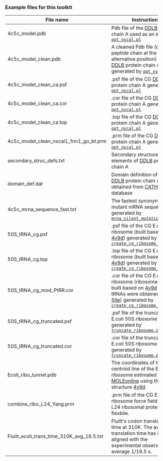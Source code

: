 ### Example files for this toolkit

| File name | Instruction |
| ------ | ------ |
| 4c5c_model.pdb | Pdb file of the [DDLB](https://www.rcsb.org/structure/4C5C) protein chain A used as an input of [`opt_nscal.pl`](../../wikis/help_wiki/opt_nscal.pl) |
| 4c5c_model_clean.pdb | A cleaned Pdb file (only has peptide chain at the first alternative position) of the [DDLB](https://www.rcsb.org/structure/4C5C) protein chain A generated by [`opt_nscal.pl`](../../wikis/help_wiki/opt_nscal.pl) |
| 4c5c_model_clean_ca.psf | .psf file of the CG [DDLB](https://www.rcsb.org/structure/4C5C) protein chain A generated by [`opt_nscal.pl`](../../wikis/help_wiki/opt_nscal.pl) |
| 4c5c_model_clean_ca.cor | .cor file of the CG [DDLB](https://www.rcsb.org/structure/4C5C) protein chain A generated by [`opt_nscal.pl`](../../wikis/help_wiki/opt_nscal.pl) | 
| 4c5c_model_clean_ca.top | .top file of the CG [DDLB](https://www.rcsb.org/structure/4C5C) protein chain A generated by [`opt_nscal.pl`](../../wikis/help_wiki/opt_nscal.pl) | 
| 4c5c_model_clean_nscal1_fnn1_go_bt.prm | .prm file of the CG [DDLB](https://www.rcsb.org/structure/4C5C) protein chain A generated by [`opt_nscal.pl`](../../wikis/help_wiki/opt_nscal.pl) | 
| secondary_struc_defs.txt | Secondary structure elements of [DDLB](https://www.rcsb.org/structure/4C5C) protein chain A  |
| domain_def.dat | Domain definition of the CG [DDLB](https://www.rcsb.org/structure/4C5C) protein chain A obtained from [CATH](https://www.cathdb.info/) database |
| 4c5c_mrna_sequence_fast.txt | The fastest synonymous mutant mRNA sequence generated by [`mrna_silent_mutation.pl`](../../wikis/help_wiki/mrna_silent_mutation.pl) |
| 50S_tRNA_cg.psf | .psf file of the CG E.coli 50S ribosome (built based on [4v9d](https://www.rcsb.org/structure/4V9D)) generated by [`create_cg_ribosome_model.py`](../../wikis/create_cg_ribosome_model.py) |
| 50S_tRNA_cg.top | .top file of the CG E.coli 50S ribosome (built based on [4v9d](https://www.rcsb.org/structure/4V9D)) generated by [`create_cg_ribosome_model.py`](../../wikis/create_cg_ribosome_model.py) |
| 50S_tRNA_cg_mod_PtRR.cor | .cor file of the CG E.coli 50S ribosome (ribosome was built based on [4v9d](https://www.rcsb.org/structure/4V9D) and tRNAs were obtained from [5jte](https://www.rcsb.org/structure/5JTE)) generated by [`create_cg_ribosome_model.py`](../../wikis/create_cg_ribosome_model.py) |
| 50S_tRNA_cg_truncated.psf | .psf file of the truncated CG E.coli 50S ribosome generated by [`truncate_ribosome.py`](../../wikis/truncate_ribosome.py) |
| 50S_tRNA_cg_truncated.cor | .cor file of the truncated CG E.coli 50S ribosome generated by [`truncate_ribosome.py`](../../wikis/truncate_ribosome.py) |
| Ecoli_ribo_tunnel.pdb | The coordinates of the centroid line of the Ecoli ribosome estimated by [MOLEonline](https://mole.upol.cz/) using the structure [4v9d](https://www.rcsb.org/structure/4V9D) |
| combine_ribo_L24_Yang.prm | .prm file of the CG E.coli 50S ribosome force field with the L24 ribosomal protein flexbile. |
| Fluitt_ecoli_trans_time_310K_avg_16.5.txt | Fluitt's codon translation time at 310K. The average translation time has been aligned with the experimental observed average 1/16.5 s. |